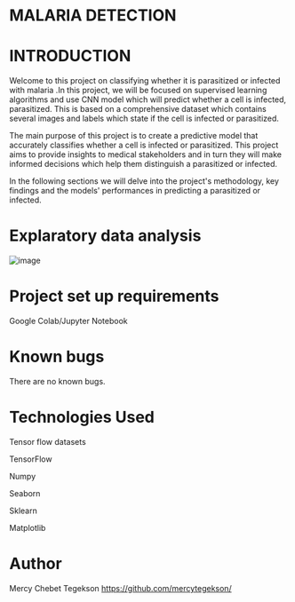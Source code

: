 
# MALARIA DETECTION

# INTRODUCTION

Welcome to this project on classifying whether it is parasitized or infected with malaria .In this project, we will be focused on supervised learning algorithms and use CNN model which will predict whether a cell is infected, parasitized. This is based on a comprehensive dataset which contains several images and labels which state if the cell is infected or parasitized.

The main purpose of this project is to create a predictive model that accurately classifies whether a cell is infected or parasitized. This project aims to provide insights to medical stakeholders and in turn they will make informed decisions which help them distinguish a parasitized or infected.

In the following sections we will delve into the project's methodology, key findings and the models' performances in predicting a parasitized or infected.
# Explaratory data analysis
![image](https://github.com/mercytegekson/Malaria-detection/assets/91189286/ecdcaaa9-4e68-485f-b82a-30b9dba8aca9)

# Project set up requirements
Google Colab/Jupyter Notebook
# Known bugs
There are no known bugs.
# Technologies Used
Tensor flow datasets

TensorFlow

Numpy

Seaborn

Sklearn

Matplotlib
# Author
Mercy Chebet Tegekson https://github.com/mercytegekson/





